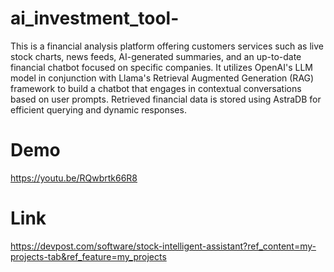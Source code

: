 # ai_investment_tool-
This is a financial analysis platform offering customers services such as live stock charts, news feeds, AI-generated summaries, and an up-to-date financial chatbot focused on specific companies. It utilizes OpenAI's LLM model in conjunction with Llama's Retrieval Augmented Generation (RAG) framework to build a chatbot that engages in contextual conversations based on user prompts. Retrieved financial data is stored using AstraDB for efficient querying and dynamic responses.

# Demo
https://youtu.be/RQwbrtk66R8 

# Link
https://devpost.com/software/stock-intelligent-assistant?ref_content=my-projects-tab&ref_feature=my_projects
